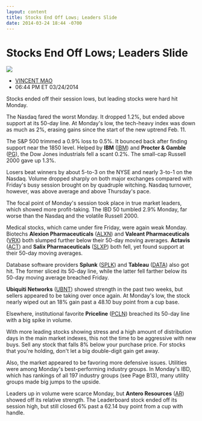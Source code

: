```yaml
---
layout: content
title: Stocks End Off Lows; Leaders Slide
date: 2014-03-24 18:44 -0700
---
```



Stocks End Off Lows; Leaders Slide
===================================


![](https://www.investors.com/wp-content/uploads/ibd-migrated-images/MPv_140325_635312717297728124.png)

* [VINCENT MAO](https://www.investors.com/author/maov/ "Posts by VINCENT MAO")
* 06:44 PM ET 03/24/2014




Stocks ended off their session lows, but leading stocks were hard hit Monday.

  

The Nasdaq fared the worst Monday. It dropped 1.2%, but ended above support at its 50-day line. At Monday's low, the tech-heavy index was down as much as 2%, erasing gains since the start of the new uptrend Feb. 11.

  

The S&P 500 trimmed a 0.9% loss to 0.5%. It bounced back after finding support near the 1850 level. Helped by **IBM** ([IBM](https://research.investors.com/quote.aspx?symbol=IBM)) and **Procter & Gamble** ([PG](https://research.investors.com/quote.aspx?symbol=PG)), the Dow Jones industrials fell a scant 0.2%. The small-cap Russell 2000 gave up 1.3%.

  

Losers beat winners by about 5-to-3 on the NYSE and nearly 3-to-1 on the Nasdaq. Volume dropped sharply on both major exchanges compared with Friday's busy session brought on by quadruple witching. Nasdaq turnover, however, was above average and above Thursday's pace.

  

The focal point of Monday's session took place in true market leaders, which showed more profit-taking. The IBD 50 tumbled 2.9% Monday, far worse than the Nasdaq and the volatile Russell 2000.

  

Medical stocks, which came under fire Friday, were again weak Monday. Biotechs **Alexion Pharmaceuticals** ([ALXN](https://research.investors.com/quote.aspx?symbol=ALXN)) and **Valeant Pharmaceuticals** ([VRX](https://research.investors.com/quote.aspx?symbol=VRX)) both slumped further below their 50-day moving averages. **Actavis** ([ACT](https://research.investors.com/quote.aspx?symbol=ACT)) and **Salix Pharmaceuticals** ([SLXP](https://research.investors.com/quote.aspx?symbol=SLXP)) both fell, yet found support at their 50-day moving averages.

  

Database software providers **Splunk** ([SPLK](https://research.investors.com/quote.aspx?symbol=SPLK)) and **Tableau** ([DATA](https://research.investors.com/quote.aspx?symbol=DATA)) also got hit. The former sliced its 50-day line, while the latter fell farther below its 50-day moving average breached Friday.

  

**Ubiquiti Networks** ([UBNT](https://research.investors.com/quote.aspx?symbol=UBNT)) showed strength in the past two weeks, but sellers appeared to be taking over once again. At Monday's low, the stock nearly wiped out an 18% gain past a 48.10 buy point from a cup base.

  

Elsewhere, institutional favorite **Priceline** ([PCLN](https://research.investors.com/quote.aspx?symbol=PCLN)) breached its 50-day line with a big spike in volume.

  

With more leading stocks showing stress and a high amount of distribution days in the main market indexes, this not the time to be aggressive with new buys. Sell any stock that falls 8% below your purchase price. For stocks that you're holding, don't let a big double-digit gain get away.

  

Also, the market appeared to be favoring more defensive issues. Utilities were among Monday's best-performing industry groups. In Monday's IBD, which has rankings of all 197 industry groups (see Page B13), many utility groups made big jumps to the upside.

  

Leaders up in volume were scarce Monday, but **Antero Resources** ([AR](https://research.investors.com/quote.aspx?symbol=AR)) showed off its relative strength. The Leaderboard stock ended off its session high, but still closed 6% past a 62.14 buy point from a cup with handle.




